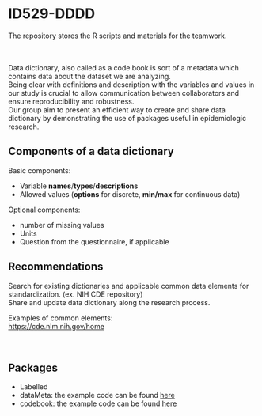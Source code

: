 # ID529-DDDD
The repository stores the R scripts and materials for the teamwork.   
<br>
<br>

Data dictionary, also called as a code book is sort of a metadata which contains data about the dataset we are analyzing.   
Being clear with definitions and description with the variables and values in our study is crucial to allow communication between collaborators and ensure reproducibility and robustness.   
Our group aim to present an efficient way to create and share data dictionary by demonstrating the use of packages useful in epidemiologic research.   


## Components of a data dictionary 

Basic components:   
- Variable **names**/**types**/**descriptions**  
- Allowed values (**options** for discrete, **min/max** for continuous data)   

Optional components:   
- number of missing values   
- Units   
- Question from the questionnaire, if applicable   


## Recommendations
Search for existing dictionaries and applicable common data elements for standardization. (ex. NIH CDE repository)   
Share and update data dictionary along the research process.   

Examples of common elements:   
https://cde.nlm.nih.gov/home   
<br>
<br>

## Packages   
- Labelled   
- dataMeta: the example code can be found [here](code/dataMeta_package.R)
- codebook: the example code can be found [here](code/codebook_1.Rmd)
